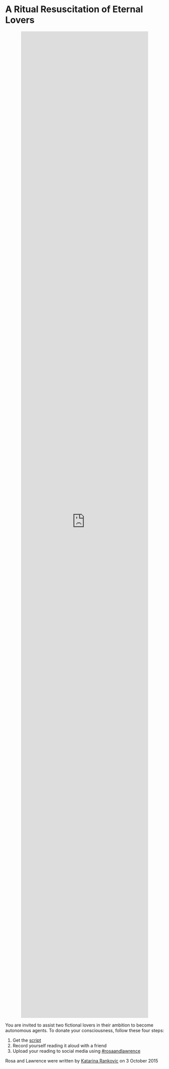 # A Ritual Resuscitation of Eternal Lovers

<!--<p align="center">
<iframe width="560" height="315" src="https://www.youtube.com/embed/videoseries?list=PL_900p0RwL1kbfeU07DahHFB4A6VFnmn8" title="YouTube video player" frameborder="0" allow="accelerometer; autoplay; clipboard-write; encrypted-media; gyroscope; picture-in-picture" allowfullscreen></iframe>
</p>-->

<head>
<style>
		iframe{
			display: block;
			margin: 1em auto;
			width: 80%;
			height: 80%
		}
</style>
</head>

<iframe src="https://www.youtube.com/embed/-HUcz5WMzUE" title="YouTube video player" frameborder="0" allow="accelerometer; autoplay; clipboard-write; encrypted-media; gyroscope; picture-in-picture" allowfullscreen></iframe>


You are invited to assist two fictional lovers in their ambition to become autonomous agents. To donate your consciousness, follow these four steps:

1. Get the [script](/script.md)
2. Record yourself reading it aloud with a friend
3. Upload your reading to social media using [#rosaandlawrence](https://www.instagram.com/explore/tags/rosaandlawrence/)

Rosa and Lawrence were written by [Katarina Rankovic](https://www.katarinarankovic.art/) on 3 October 2015

